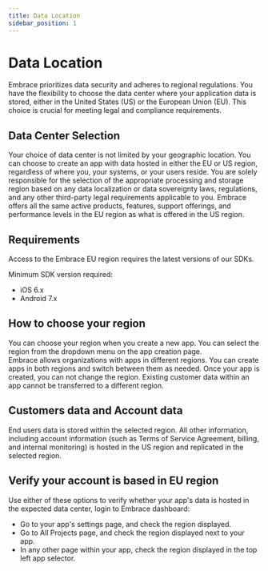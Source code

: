 ```yaml
---
title: Data Location
sidebar_position: 1
---
```


# Data Location

Embrace prioritizes data security and adheres to regional regulations. You have the flexibility to choose the data center where your application data is stored, either in the United States (US) or the European Union (EU). This choice is crucial for meeting legal and compliance requirements.

## Data Center Selection

Your choice of data center is not limited by your geographic location. You can choose to create an app with data hosted in either the EU or US region, regardless of where you, your systems, or your users reside. You are solely responsible for the selection of the appropriate processing and storage region based on any data localization or data sovereignty laws, regulations, and any other third-party legal requirements applicable to you.
Embrace offers all the same active products, features, support offerings, and performance levels in the EU region as what is offered in the US region.

## Requirements

Access to the Embrace EU region requires the latest versions of our SDKs.

Minimum SDK version required:
- iOS 6.x
- Android 7.x

## How to choose your region

You can choose your region when you create a new app. You can select the region from the dropdown menu on the app creation page.  
Embrace allows organizations with apps in different regions. You can create apps in both regions and switch between them as needed.
Once your app is created, you can not change the region. Existing customer data within an app cannot be transferred to a different region.

## Customers data and Account data

End users data is stored within the selected region. All other information, including account information (such as Terms of Service Agreement, billing, and internal monitoring) is hosted in the US region and replicated in the selected region.

## Verify your account is based in EU region

Use either of these options to verify whether your app's data is hosted in the expected data center, login to Embrace dashboard:

- Go to your app's settings page, and check the region displayed.
- Go to All Projects page, and check the region displayed next to your app.
- In any other page within your app, check the region displayed in the top left app selector.